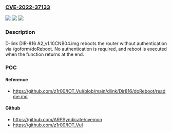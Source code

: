 ### [CVE-2022-37133](https://cve.mitre.org/cgi-bin/cvename.cgi?name=CVE-2022-37133)
![](https://img.shields.io/static/v1?label=Product&message=n%2Fa&color=blue)
![](https://img.shields.io/static/v1?label=Version&message=n%2Fa&color=blue)
![](https://img.shields.io/static/v1?label=Vulnerability&message=n%2Fa&color=brighgreen)

### Description

D-link DIR-816 A2_v1.10CNB04.img reboots the router without authentication via /goform/doReboot. No authentication is required, and reboot is executed when the function returns at the end.

### POC

#### Reference
- https://github.com/z1r00/IOT_Vul/blob/main/dlink/Dir816/doReboot/readme.md

#### Github
- https://github.com/ARPSyndicate/cvemon
- https://github.com/z1r00/IOT_Vul

